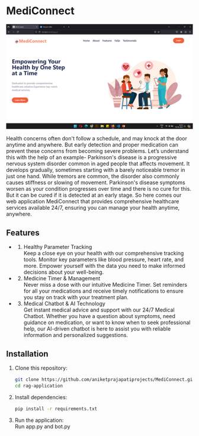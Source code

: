 # MediConnect

![Screenshot](img1.png)

Health concerns often don't follow a schedule, and may knock at the door anytime and anywhere. But early detection and proper medication can prevent these concerns from becoming severe problems. Let’s understand this with the help of an example- Parkinson's disease is a progressive nervous system disorder common in aged people that affects movement. It develops gradually, sometimes starting with a barely noticeable tremor in just one hand. While tremors are common, the disorder also commonly causes stiffness or slowing of movement. Parkinson's disease symptoms worsen as your condition progresses over time and there is no cure for this. But it can be cured if it is detected at an early stage. So here comes our web application MediConnect that provides comprehensive healthcare services available 24/7, ensuring you can manage your health anytime, anywhere.<br>



## Features
* 1. Healthy Parameter Tracking <br>
Keep a close eye on your health with our comprehensive tracking tools. Monitor key parameters like blood pressure, heart rate, and more. Empower yourself with the data you need to make informed decisions about your well-being.

* 2. Medicine Timer & Management <br>
Never miss a dose with our intuitive Medicine Timer. Set reminders for all your medications and receive timely notifications to ensure you stay on track with your treatment plan.

* 3. Medical Chatbot & AI Technology<br>
Get instant medical advice and support with our 24/7 Medical Chatbot. Whether you have a question about symptoms, need guidance on medication, or want to know when to seek professional help, our AI-driven chatbot is here to assist you with reliable information and personalized suggestions.



## Installation

1. Clone this repository:

    ```bash
    git clone https://github.com/aniketprajapatiprojects/MediConnect.git
    cd rag-application
    ```

2. Install dependencies:

    ```bash
    pip install -r requirements.txt
    ```
  
3. Run the application:<br>
    Run app.py and bot.py 
